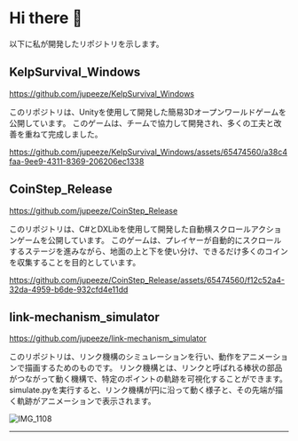 # Hi there 👋

以下に私が開発したリポジトリを示します。

## KelpSurvival_Windows

https://github.com/jupeeze/KelpSurvival_Windows

このリポジトリは、Unityを使用して開発した簡易3Dオープンワールドゲームを公開しています。
このゲームは、チームで協力して開発され、多くの工夫と改善を重ねて完成しました。

https://github.com/jupeeze/KelpSurvival_Windows/assets/65474560/a38c4faa-9ee9-4311-8369-206206ec1338

## CoinStep_Release

https://github.com/jupeeze/CoinStep_Release

このリポジトリは、C#とDXLibを使用して開発した自動横スクロールアクションゲームを公開しています。
このゲームは、プレイヤーが自動的にスクロールするステージを進みながら、地面の上と下を使い分け、できるだけ多くのコインを収集することを目的としています。

https://github.com/jupeeze/CoinStep_Release/assets/65474560/f12c52a4-32da-4959-b6de-932cfd4e11dd

## link-mechanism_simulator

https://github.com/jupeeze/link-mechanism_simulator

このリポジトリは、リンク機構のシミュレーションを行い、動作をアニメーションで描画するためのものです。
リンク機構とは、リンクと呼ばれる棒状の部品がつながって動く機構で、特定のポイントの軌跡を可視化することができます。
simulate.pyを実行すると、リンク機構が円に沿って動く様子と、その先端が描く軌跡がアニメーションで表示されます。

![IMG_1108](https://github.com/user-attachments/assets/ea278739-64e8-488d-a56c-c46b08717915)

---



<!--
**jupeeze/jupeeze** is a ✨ _special_ ✨ repository because its `README.md` (this file) appears on your GitHub profile.

Here are some ideas to get you started:

- 🔭 I’m currently working on ...
- 🌱 I’m currently learning ...
- 👯 I’m looking to collaborate on ...
- 🤔 I’m looking for help with ...
- 💬 Ask me about ...
- 📫 How to reach me: ...
- 😄 Pronouns: ...
- ⚡ Fun fact: ...
-->
